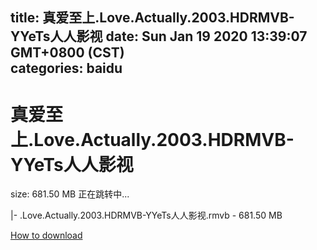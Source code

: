 
title: 真爱至上.Love.Actually.2003.HDRMVB-YYeTs人人影视
date: Sun Jan 19 2020 13:39:07 GMT+0800 (CST)    
categories: baidu
---

# 真爱至上.Love.Actually.2003.HDRMVB-YYeTs人人影视
size: 681.50 MB
 正在跳转中...
 
|- .Love.Actually.2003.HDRMVB-YYeTs人人影视.rmvb - 681.50 MB

[How to download](https://bpcam.bemobtrk.com/go/2ceec3aa-1ca2-46d6-b9ff-aaa5c184517c?jno=3182)